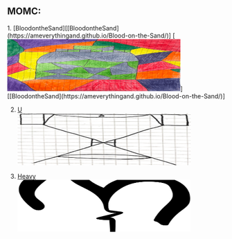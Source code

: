 MOMC:
------ 
<div class="column game_column"><div class="game_grid_widget base_widget user_game_grid">
1. [BloodontheSand][[BloodontheSand](https://ameverythingand.github.io/Blood-on-the-Sand/)]  
[<img src="images/Bottle.png" width="400" alt="snake game" width="120" height="120">][[BloodontheSand](https://ameverythingand.github.io/Blood-on-the-Sand/)]

2. [U][U]  
[<img src="images/U.png" width="400" alt="battle Arena game" width="120" height="120">][U]

3. [Heavy][Heavy]  
[<img src="images/Heav.png" width="400" alt="battle Arena game" width="120" height="120">][Heavy]

[BloodontheSand]: https://ameverythingand.github.io/Blood-on-the-Sand/
[U]: https://ameverythingand.github.io/U/
[Heavy]: https://ameverythingand.github.io/Heavy/
